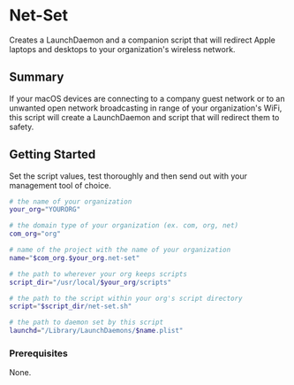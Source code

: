 # Net-Set

Creates a LaunchDaemon and a companion script that will redirect Apple laptops and
desktops to your organization's wireless network.

## Summary

If your macOS devices are connecting to a company guest network or to an unwanted open
network broadcasting in range of your organization's WiFi, this script will create a
LaunchDaemon and script that will redirect them to safety.

## Getting Started

Set the script values, test thoroughly and then send out with your management tool of
choice.

```bash
# the name of your organization
your_org="YOURORG" 

# the domain type of your organization (ex. com, org, net)
com_org="org" 

# name of the project with the name of your organization
name="$com_org.$your_org.net-set" 

# the path to wherever your org keeps scripts
script_dir="/usr/local/$your_org/scripts" 

# the path to the script within your org's script directory
script="$script_dir/net-set.sh" 

# the path to daemon set by this script
launchd="/Library/LaunchDaemons/$name.plist" 
```

### Prerequisites

None.
